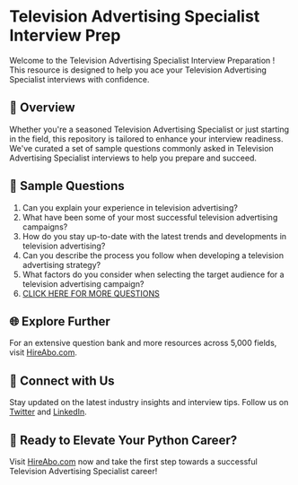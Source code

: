 # Television Advertising Specialist Interview Prep

Welcome to the Television Advertising Specialist Interview Preparation ! This resource is designed to help you ace your Television Advertising Specialist interviews with confidence.

## 🚀 Overview

Whether you're a seasoned Television Advertising Specialist or just starting in the field, this repository is tailored to enhance your interview readiness. We've curated a set of sample questions commonly asked in Television Advertising Specialist interviews to help you prepare and succeed.

## 📝 Sample Questions

1. Can you explain your experience in television advertising?
2. What have been some of your most successful television advertising campaigns?
3. How do you stay up-to-date with the latest trends and developments in television advertising?
4. Can you describe the process you follow when developing a television advertising strategy?
5. What factors do you consider when selecting the target audience for a television advertising campaign?
6. [CLICK HERE FOR MORE QUESTIONS](https://hireabo.com/job/8_3_33/Television%20Advertising%20Specialist)

## 🌐 Explore Further

For an extensive question bank and more resources across 5,000 fields, visit [HireAbo.com](https://www.hireabo.com).

## 📱 Connect with Us

Stay updated on the latest industry insights and interview tips. Follow us on [Twitter](https://twitter.com/hireabo) and [LinkedIn](https://www.linkedin.com/in/hire-abo-3609972a8/).

## 🚀 Ready to Elevate Your Python Career?

Visit [HireAbo.com](https://www.hireabo.com) now and take the first step towards a successful Television Advertising Specialist career!